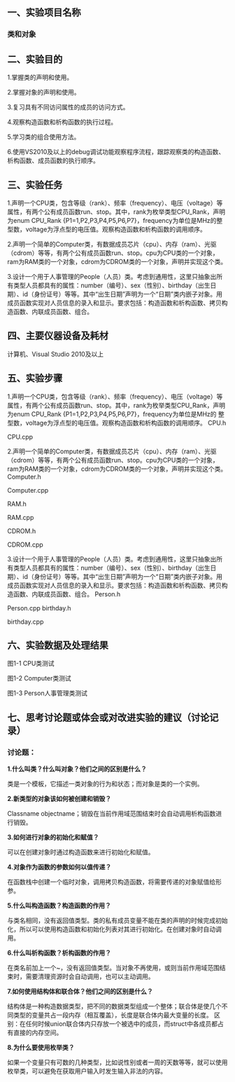 ## 一、实验项目名称
### 类和对象

## 二、实验目的

1.掌握类的声明和使用。

2.掌握对象的声明和使用。

3.复习具有不同访问属性的成员的访问方式。

4.观察构造函数和析构函数的执行过程。

5.学习类的组合使用方法。

6.使用VS2010及以上的debug调试功能观察程序流程，跟踪观察类的构造函数、析构函数、成员函数的执行顺序。

## 三、实验任务
1.声明一个CPU类，包含等级（rank）、频率（frequency）、电压（voltage）等属性，有两个公有成员函数run、stop。其中，rank为枚举类型CPU_Rank，声明为enum CPU_Rank {P1=1,P2,P3,P4,P5,P6,P7}，frequency为单位是MHz的整型数，voltage为浮点型的电压值。观察构造函数和析构函数的调用顺序。

2.声明一个简单的Computer类，有数据成员芯片（cpu）、内存（ram）、光驱（cdrom）等等，有两个公有成员函数run、stop。cpu为CPU类的一个对象，ram为RAM类的一个对象，cdrom为CDROM类的一个对象，声明并实现这个类。

3.设计一个用于人事管理的People（人员）类。考虑到通用性，这里只抽象出所有类型人员都具有的属性：number（编号）、sex（性别）、birthday（出生日期）、id（身份证号）等等。其中“出生日期”声明为一个“日期”类内嵌子对象。用成员函数实现对人员信息的录入和显示。要求包括：构造函数和析构函数、拷贝构造函数、内联成员函数、组合。

## 四、主要仪器设备及耗材
计算机、Visual Studio 2010及以上

## 五、实验步骤
1.声明一个CPU类，包含等级（rank）、频率（frequency）、电压（voltage）等属性，有两个公有成员函数run、stop。其中，rank为枚举类型CPU_Rank，声明为enum CPU_Rank {P1=1,P2,P3,P4,P5,P6,P7}，frequency为单位是MHz的
整型数，voltage为浮点型的电压值。观察构造函数和析构函数的调用顺序。
CPU.h

CPU.cpp

2.声明一个简单的Computer类，有数据成员芯片（cpu）、内存（ram）、光驱（cdrom）等等，有两个公有成员函数run、stop。cpu为CPU类的一个对象，ram为RAM类的一个对象，cdrom为CDROM类的一个对象，声明并实现这个类。
Computer.h

Computer.cpp

RAM.h

RAM.cpp

CDROM.h

CDROM.cpp

3.设计一个用于人事管理的People（人员）类。考虑到通用性，这里只抽象出所有类型人员都具有的属性：number（编号）、sex（性别）、birthday（出生日期）、id（身份证号）等等。其中“出生日期”声明为一个“日期”类内嵌子对象。用成员函数实现对人员信息的录入和显示。要求包括：构造函数和析构函数、拷贝构造函数、内联成员函数、组合。
Person.h

Person.cpp
birthday.h

birthday.cpp

## 六、实验数据及处理结果

图1-1 CPU类测试

图1-2 Computer类测试

图1-3 Person人事管理类测试

## 七、思考讨论题或体会或对改进实验的建议（讨论记录）

### 讨论题：
**1.什么叫类？什么叫对象？他们之间的区别是什么？**

类是一个模板，它描述一类对象的行为和状态；而对象是类的一个实例。

**2.新类型的对象该如何被创建和销毁？**

Classname objectname；销毁在当前作用域范围结束时会自动调用析构函数进行销毁。

**3.如何进行对象的初始化和赋值？**

可以在创建对象时通过构造函数来进行初始化和赋值。

**4.对象作为函数的参数如何以值传递？**

在函数栈中创建一个临时对象，调用拷贝构造函数，将需要传递的对象赋值给形参。

**5.什么叫构造函数？构造函数的作用？**

与类名相同，没有返回值类型。类的私有成员变量不能在类的声明的时候完成初始化，所以可以使用构造函数和初始化列表对其进行初始化。在创建对象时自动调用。

**6.什么叫析构函数？析构函数的作用？**

在类名前加上一个~，没有返回值类型。当对象不再使用，或则当前作用域范围结束时，需要清理资源时会自动调用，也可以主动调用。

**7.如何使用结构体和联合体？他们之间的区别是什么？**

结构体是一种构造数据类型，把不同的数据类型组成一个整体；联合体是使几个不同类型的变量共占一段内存（相互覆盖），长度是联合体内最大变量的长度。
区别：在任何时候union联合体内只存放一个被选中的成员，而struct中各成员都占有直接的内存空间。

**8.为什么要使用枚举类？**

如果一个变量只有可数的几种类型，比如说性别或者一周的天数等等，就可以使用枚举类，可以避免在获取用户输入时发生输入非法的内容。
